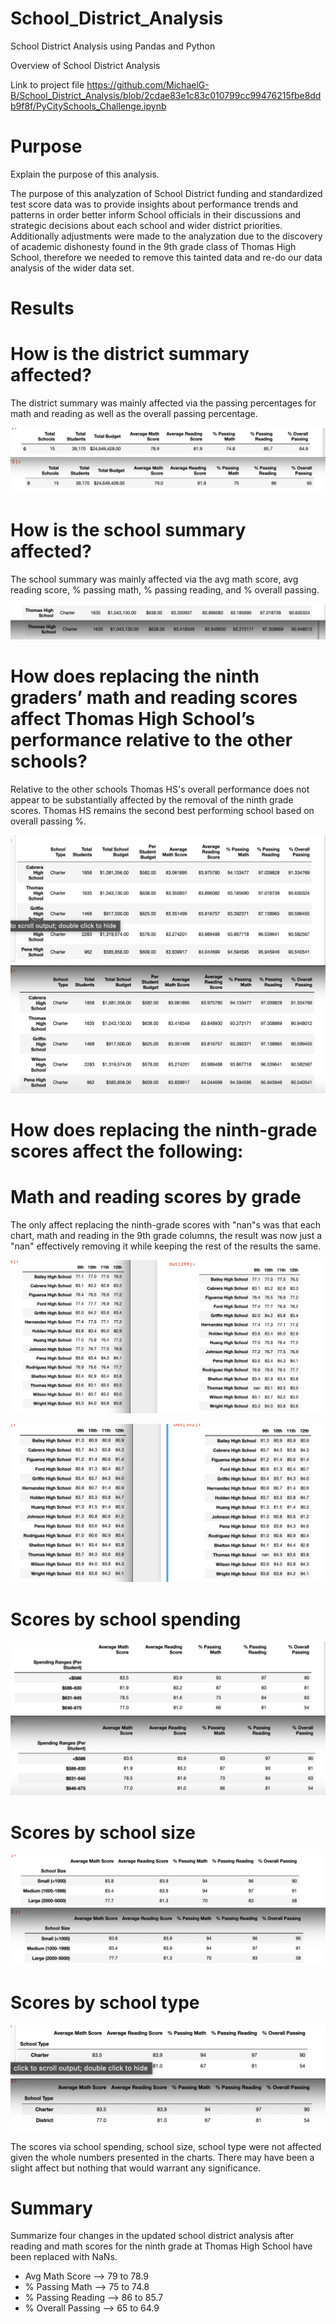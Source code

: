 # School_District_Analysis

School District Analysis using Pandas and Python

Overview of School District Analysis

Link to project file
https://github.com/MichaelG-B/School_District_Analysis/blob/2cdae83e1c83c010799cc99476215fbe8ddb9f8f/PyCitySchools_Challenge.ipynb

# Purpose
Explain the purpose of this analysis.

The purpose of this analyzation of School District funding and standardized test score data was to provide insights about performance trends and patterns in order better inform School officials in their discussions and strategic decisions about each school and wider district priorities. Additionally adjustments were made to the analyzation due to the discovery of academic dishonesty found in the 9th grade class of Thomas High School, therefore we needed to remove this tainted data and re-do our data analysis of the wider data set.

# Results

# How is the district summary affected?

The district summary was mainly affected via the passing percentages for math and reading as well as the overall passing percentage.

![PNg 1.districtsum](https://github.com/MichaelG-B/School_District_Analysis/blob/2cdae83e1c83c010799cc99476215fbe8ddb9f8f/Summary%20School%20District%20Analysis-Aff.png)

# How is the school summary affected?

The school summary was mainly affected via the avg math score, avg reading score, % passing math, % passing reading, and % overall passing. 

![PNg 1.Schoolsum](https://github.com/MichaelG-B/School_District_Analysis/blob/2cdae83e1c83c010799cc99476215fbe8ddb9f8f/SS%20Challenge%20vs%20Reg%20School%20Sum%20Affect.png)

# How does replacing the ninth graders’ math and reading scores affect Thomas High School’s performance relative to the other schools?

Relative to the other schools Thomas HS's overall performance does not appear to be substantially affected by the removal of the ninth grade scores. Thomas HS remains the second best performing school based on overall passing %.

![PNg 1.Performance](https://github.com/MichaelG-B/School_District_Analysis/blob/2cdae83e1c83c010799cc99476215fbe8ddb9f8f/Screen%20Shot%202022-07-15%20at%208.26.50%20AM.png)

# How does replacing the ninth-grade scores affect the following:

# Math and reading scores by grade

The only affect replacing the ninth-grade scores with "nan"s was that each chart, math and reading in the 9th grade columns, the result was now just a "nan" effectively removing it while keeping the rest of the results the same.

![PNg 1.math](https://github.com/MichaelG-B/School_District_Analysis/blob/2cdae83e1c83c010799cc99476215fbe8ddb9f8f/Math%20scores%20by%20grade-aff.png)

![PNg 1.reading](https://github.com/MichaelG-B/School_District_Analysis/blob/2cdae83e1c83c010799cc99476215fbe8ddb9f8f/Reading%20scores%20by%20grade%20-Aff.png)

# Scores by school spending

![PNg 1.spending](https://github.com/MichaelG-B/School_District_Analysis/blob/2cdae83e1c83c010799cc99476215fbe8ddb9f8f/Scores%20by%20school%20spending-Aff.png)

# Scores by school size

![PNg 1.size](https://github.com/MichaelG-B/School_District_Analysis/blob/2cdae83e1c83c010799cc99476215fbe8ddb9f8f/Scores%20by%20school%20size-Aff.png)

# Scores by school type

![PNg type](https://github.com/MichaelG-B/School_District_Analysis/blob/2cdae83e1c83c010799cc99476215fbe8ddb9f8f/Scores%20by%20school%20type-Aff.png)

The scores via school spending, school size, school type were not affected given the whole numbers presented in the charts. There may have been a slight affect but nothing that would warrant any significance.

# Summary

Summarize four changes in the updated school district analysis after reading and math scores for the ninth grade at Thomas High School have been replaced with NaNs.
- Avg Math Score --> 79 to 78.9
- % Passing Math --> 75 to 74.8
- % Passing Reading --> 86 to 85.7
- % Overall Passing --> 65 to 64.9
